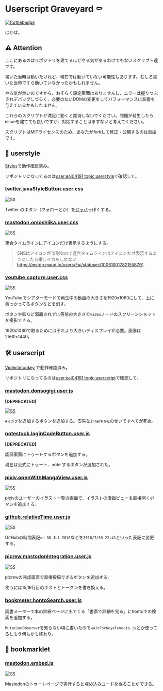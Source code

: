 # Userscript Graveyard ⚰️

[![forthebadge](https://forthebadge.com/images/badges/60-percent-of-the-time-works-every-time.svg)](https://forthebadge.com)

はかば。

## ⚠️ Attention

ここにあるのはリポジトリを建てるほどやる気があるわけでもないスクリプト達です。

書いた当時は動いたけれど、現在では動いていない可能性もあります。むしろ書いた当時ですら動いていなかったかもしれません。

やる気が無いのですから、おそらく設定画面はありませんし、エラーは握りつぶされデバッグしづらく、必要のないDOMの変更をしてパフォーマンスに影響を与えているかもしれません。

これらのスクリプトが満足に動くと期待しないでください。問題が発生したらissueを建てても良いですが、対応することはまずないと考えてください。

スクリプトはMITライセンスのため、あなたがforkして修正・公開するのは自由です。

## 🎨 userstyle

[Stylus](https://chrome.google.com/webstore/detail/stylus/clngdbkpkpeebahjckkjfobafhncgmne?hl=ja)で動作確認済み。

リポジトリになってるのは[user:eai04191 topic:userstyle](https://github.com/search?q=user%3Aeai04191+topic%3Auserstyle)で確認して。

### [twitter.javaStyleButton.user.css](/userstyle/twitter.javaStyleButton.user.css)

![SS](https://i.imgur.com/Wk4Ykcf.png)

Twitter のボタン（フォローとか）を[ジャバ](https://www.java.com/ja/download/)っぽくする。

### [mastodon.omoshiika.user.css](/userstyle/mastodon.omoshiika.user.css)

![SS](https://mstdn.maud.io/system/media_attachments/files/001/988/721/original/adeebcea11bff48d.jpeg)

連合タイムラインにアイコンだけ表示するようにする。

> SNSはアイコンが10割なので連合タイムラインはアイコンだけ表示するようにしたら重しイカもしれない
> https://mstdn.maud.io/users/Eai/statuses/100610017821558791


### [youtube.capture.user.css](/userstyle/youtube.capture.user.css)

![SS](https://i.imgur.com/EJniMei.png)

YouTubeでシアターモードで再生中の動画の大きさを1920x1080にして、上に乗っかってるボタンなどを消す。

ボタンや影など邪魔されずに等倍の大きさで`video`ノードのスクリーンショットを撮影できる。

1920x1080で取るためにはそれより大きいディスプレイが必要。画像は2560x1440。

### [](/userstyle/)


## 🛠️ userscript

[Violentmonkey](https://violentmonkey.github.io/) で動作確認済み。

リポジトリになってるのは[user:eai04191 topic:userscript](https://github.com/search?q=user%3Aeai04191+topic%3Auserscript)で確認して。

### [mastodon.donsogigi.user.js](/userscript/mastodon.donsogigi.user.js)

**[DEPRECATED]**

[![SS](https://mstdn.maud.io/system/media_attachments/files/002/415/143/small/c59d30ffcd762854.png)](https://mstdn.maud.io/system/media_attachments/files/002/415/143/original/c59d30ffcd762854.mp4)

`#そぎぎ`を追加するボタンを追加する。安易な`innerHTML`のせいですべてが死ぬ。

### [notestock.loginCodeButton.user.js](/userscript/notestock.loginCodeButton.user.js)

**[DEPRECATED]**

認証画面にトゥートするボタンを追加する。

現在は公式にトゥート、note するボタンが追加された。

### [pixiv.openWithMangaView.user.js](/userscript/pixiv.openWithMangaView.user.js)

![SS](https://i.imgur.com/5gR5urk.png)

pixivのユーザーのイラスト一覧の画面で、イラストの漫画ビューを直接開くボタンを追加する。

### [github.relativeTime.user.js](/userscript/github.relativeTime.user.js)

![SS](https://i.imgur.com/ok8frdf.png)

GitHubの時間表記`on 30 Jul 2018`などを`2018/7/30 22:41`といった表記に変更する。

### [picrew.mastodonIntegration.user.js](/userscript/picrew.mastodonIntegration.user.js)

![SS](https://i.imgur.com/agpRoRC.png)

picrewの完成画面で直接投稿できるボタンを追加する。

使うには15,16行目のホストとトークンを書き換える。

### [bookmeter.hontoSearch.user.js](/userscript/bookmeter.hontoSearch.user.js)

読書メーターで本の詳細ページに出てくる「書斎で詳細を見る」にhontoでの検索を追加する。

`MutationObserver`を知らない頃に書いたので`waitForKeyelements.js`とか使ってるしもう何もかも終わり。

### [](/userscript/)

## 🔖 bookmarklet

### [mastodon.embed.js](/bookmarklet/mastodon.embed.js)

![SS](https://i.imgur.com/Fuvon8m.png)

Mastodonのトゥートページで実行すると埋め込みコードを得ることができる。

### [](/bookmarklet/)